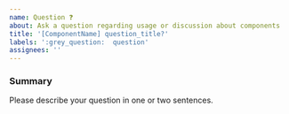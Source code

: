 ```yaml
---
name: Question ❓
about: Ask a question regarding usage or discussion about components
title: '[ComponentName] question_title?'
labels: ':grey_question:  question'
assignees: ''
---
```


<!--

Hi there! 👋 Hope everything is going okay using the Carbon Addons
for Watson IoT components. It looks like you might have a question
about our work, so we wanted to share a couple resources that you could
use if you haven't tried them yet 🙂

If you're an IBMer, we have a couple of Slack channels available across all IBM
Workspaces:

- #iot-pal for questions about the Watson IoT Pattern and Asset Library (PAL)
- #iot-pal-components for questions about components, usage of this repository

If these resources don't work out, help us out by filling in the details below.

-->

### Summary

Please describe your question in one or two sentences.
